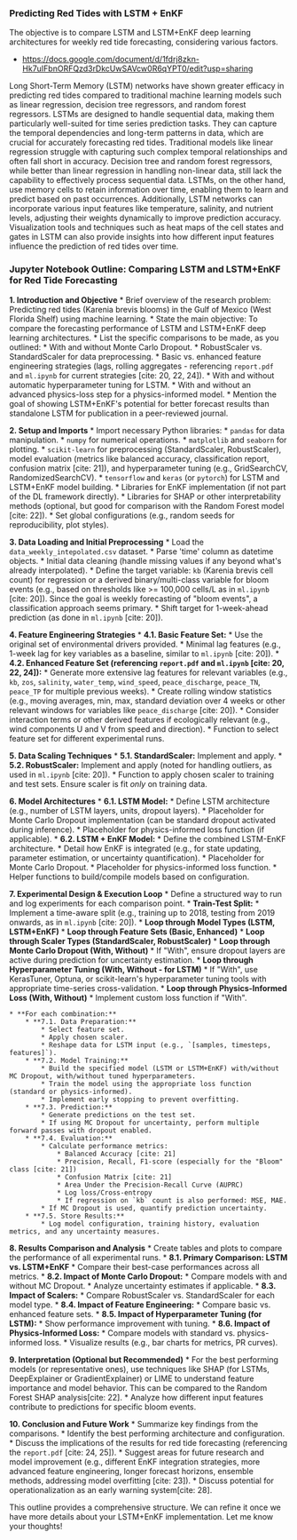 ### Predicting Red Tides with LSTM + EnKF

The objective is to compare LSTM and LSTM+EnKF deep learning architectures for weekly red tide forecasting, considering various factors.
- https://docs.google.com/document/d/1fdrj8zkn-Hk7uIFbnORFQzd3rDkcUwSAVcw0R6qYPT0/edit?usp=sharing

  
Long Short-Term Memory (LSTM) networks have shown greater efficacy in predicting red tides compared to traditional machine learning models such as linear regression, decision tree regressors, and random forest regressors. LSTMs are designed to handle sequential data, making them particularly well-suited for time series prediction tasks. They can capture the temporal dependencies and long-term patterns in data, which are crucial for accurately forecasting red tides. Traditional models like linear regression struggle with capturing such complex temporal relationships and often fall short in accuracy. Decision tree and random forest regressors, while better than linear regression in handling non-linear data, still lack the capability to effectively process sequential data. LSTMs, on the other hand, use memory cells to retain information over time, enabling them to learn and predict based on past occurrences. Additionally, LSTM networks can incorporate various input features like temperature, salinity, and nutrient levels, adjusting their weights dynamically to improve prediction accuracy. Visualization tools and techniques such as heat maps of the cell states and gates in LSTM can also provide insights into how different input features influence the prediction of red tides over time.

### **Jupyter Notebook Outline: Comparing LSTM and LSTM+EnKF for Red Tide Forecasting**

**1. Introduction and Objective**
    * Brief overview of the research problem: Predicting red tides (Karenia brevis blooms) in the Gulf of Mexico (West Florida Shelf) using machine learning.
    * State the main objective: To compare the forecasting performance of LSTM and LSTM+EnKF deep learning architectures.
    * List the specific comparisons to be made, as you outlined:
        * With and without Monte Carlo Dropout.
        * RobustScaler vs. StandardScaler for data preprocessing.
        * Basic vs. enhanced feature engineering strategies (lags, rolling aggregates - referencing `report.pdf` and `ml.ipynb` for current strategies [cite: 20, 22, 24]).
        * With and without automatic hyperparameter tuning for LSTM.
        * With and without an advanced physics-loss step for a physics-informed model.
    * Mention the goal of showing LSTM+EnKF's potential for better forecast results than standalone LSTM for publication in a peer-reviewed journal.

**2. Setup and Imports**
    * Import necessary Python libraries:
        * `pandas` for data manipulation.
        * `numpy` for numerical operations.
        * `matplotlib` and `seaborn` for plotting.
        * `scikit-learn` for preprocessing (StandardScaler, RobustScaler), model evaluation (metrics like balanced accuracy, classification report, confusion matrix [cite: 21]), and hyperparameter tuning (e.g., GridSearchCV, RandomizedSearchCV).
        * `tensorflow` and `keras` (or `pytorch`) for LSTM and LSTM+EnKF model building.
        * Libraries for EnKF implementation (if not part of the DL framework directly).
        * Libraries for SHAP or other interpretability methods (optional, but good for comparison with the Random Forest model [cite: 22]).
    * Set global configurations (e.g., random seeds for reproducibility, plot styles).

**3. Data Loading and Initial Preprocessing**
    * Load the `data_weekly_intepolated.csv` dataset.
    * Parse 'time' column as datetime objects.
    * Initial data cleaning (handle missing values if any beyond what's already interpolated).
    * Define the target variable: `kb` (Karenia brevis cell count) for regression or a derived binary/multi-class variable for bloom events (e.g., based on thresholds like >= 100,000 cells/L as in `ml.ipynb` [cite: 20]). Since the goal is weekly forecasting of "bloom events", a classification approach seems primary.
    * Shift target for 1-week-ahead prediction (as done in `ml.ipynb` [cite: 20]).

**4. Feature Engineering Strategies**
    * **4.1. Basic Feature Set:**
        * Use the original set of environmental drivers provided.
        * Minimal lag features (e.g., 1-week lag for key variables as a baseline, similar to `ml.ipynb` [cite: 20]).
    * **4.2. Enhanced Feature Set (referencing `report.pdf` and `ml.ipynb` [cite: 20, 22, 24]):**
        * Generate more extensive lag features for relevant variables (e.g., `kb`, `zos`, `salinity`, `water_temp`, `wind_speed`, `peace_discharge`, `peace_TN`, `peace_TP` for multiple previous weeks).
        * Create rolling window statistics (e.g., moving averages, min, max, standard deviation over 4 weeks or other relevant windows for variables like `peace_discharge` [cite: 20]).
        * Consider interaction terms or other derived features if ecologically relevant (e.g., wind components U and V from speed and direction).
    * Function to select feature set for different experimental runs.

**5. Data Scaling Techniques**
    * **5.1. StandardScaler:** Implement and apply.
    * **5.2. RobustScaler:** Implement and apply (noted for handling outliers, as used in `ml.ipynb` [cite: 20]).
    * Function to apply chosen scaler to training and test sets. Ensure scaler is fit *only* on training data.

**6. Model Architectures**
    * **6.1. LSTM Model:**
        * Define LSTM architecture (e.g., number of LSTM layers, units, dropout layers).
        * Placeholder for Monte Carlo Dropout implementation (can be standard dropout activated during inference).
        * Placeholder for physics-informed loss function (if applicable).
    * **6.2. LSTM + EnKF Model:**
        * Define the combined LSTM-EnKF architecture.
        * Detail how EnKF is integrated (e.g., for state updating, parameter estimation, or uncertainty quantification).
        * Placeholder for Monte Carlo Dropout.
        * Placeholder for physics-informed loss function.
    * Helper functions to build/compile models based on configuration.

**7. Experimental Design & Execution Loop**
    * Define a structured way to run and log experiments for each comparison point.
    * **Train-Test Split:**
        * Implement a time-aware split (e.g., training up to 2018, testing from 2019 onwards, as in `ml.ipynb` [cite: 20]).
    * **Loop through Model Types (LSTM, LSTM+EnKF)**
    * **Loop through Feature Sets (Basic, Enhanced)**
    * **Loop through Scaler Types (StandardScaler, RobustScaler)**
    * **Loop through Monte Carlo Dropout (With, Without)**
        * If "With", ensure dropout layers are active during prediction for uncertainty estimation.
    * **Loop through Hyperparameter Tuning (With, Without - for LSTM)**
        * If "With", use KerasTuner, Optuna, or scikit-learn's hyperparameter tuning tools with appropriate time-series cross-validation.
    * **Loop through Physics-Informed Loss (With, Without)**
        * Implement custom loss function if "With".

    * **For each combination:**
        * **7.1. Data Preparation:**
            * Select feature set.
            * Apply chosen scaler.
            * Reshape data for LSTM input (e.g., `[samples, timesteps, features]`).
        * **7.2. Model Training:**
            * Build the specified model (LSTM or LSTM+EnKF) with/without MC Dropout, with/without tuned hyperparameters.
            * Train the model using the appropriate loss function (standard or physics-informed).
            * Implement early stopping to prevent overfitting.
        * **7.3. Prediction:**
            * Generate predictions on the test set.
            * If using MC Dropout for uncertainty, perform multiple forward passes with dropout enabled.
        * **7.4. Evaluation:**
            * Calculate performance metrics:
                * Balanced Accuracy [cite: 21]
                * Precision, Recall, F1-score (especially for the "Bloom" class [cite: 21])
                * Confusion Matrix [cite: 21]
                * Area Under the Precision-Recall Curve (AUPRC)
                * Log loss/Cross-entropy
                * If regression on `kb` count is also performed: MSE, MAE.
            * If MC Dropout is used, quantify prediction uncertainty.
        * **7.5. Store Results:**
            * Log model configuration, training history, evaluation metrics, and any uncertainty measures.

**8. Results Comparison and Analysis**
    * Create tables and plots to compare the performance of all experimental runs.
    * **8.1. Primary Comparison: LSTM vs. LSTM+EnKF**
        * Compare their best-case performances across all metrics.
    * **8.2. Impact of Monte Carlo Dropout:**
        * Compare models with and without MC Dropout.
        * Analyze uncertainty estimates if applicable.
    * **8.3. Impact of Scalers:**
        * Compare RobustScaler vs. StandardScaler for each model type.
    * **8.4. Impact of Feature Engineering:**
        * Compare basic vs. enhanced feature sets.
    * **8.5. Impact of Hyperparameter Tuning (for LSTM):**
        * Show performance improvement with tuning.
    * **8.6. Impact of Physics-Informed Loss:**
        * Compare models with standard vs. physics-informed loss.
    * Visualize results (e.g., bar charts for metrics, PR curves).

**9. Interpretation (Optional but Recommended)**
    * For the best performing models (or representative ones), use techniques like SHAP (for LSTMs, DeepExplainer or GradientExplainer) or LIME to understand feature importance and model behavior. This can be compared to the Random Forest SHAP analysis[cite: 22].
    * Analyze how different input features contribute to predictions for specific bloom events.

**10. Conclusion and Future Work**
    * Summarize key findings from the comparisons.
    * Identify the best performing architecture and configuration.
    * Discuss the implications of the results for red tide forecasting (referencing the `report.pdf` [cite: 24, 25]).
    * Suggest areas for future research and model improvement (e.g., different EnKF integration strategies, more advanced feature engineering, longer forecast horizons, ensemble methods, addressing model overfitting [cite: 23]).
    * Discuss potential for operationalization as an early warning system[cite: 28].

This outline provides a comprehensive structure. We can refine it once we have more details about your LSTM+EnKF implementation. Let me know your thoughts!
